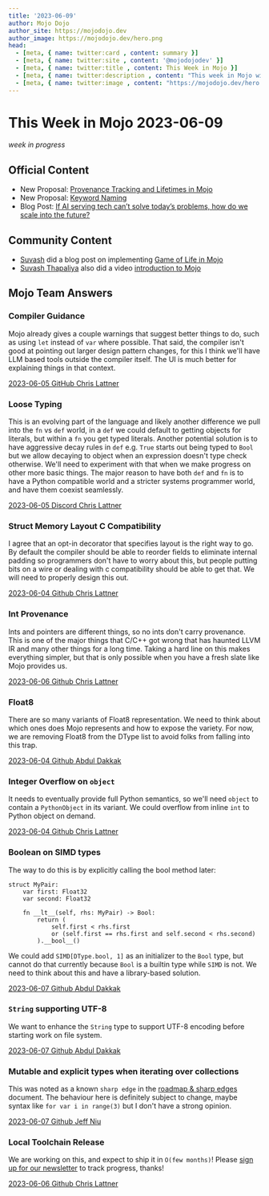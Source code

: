 ```yaml
---
title: '2023-06-09'
author: Mojo Dojo
author_site: https://mojodojo.dev
author_image: https://mojodojo.dev/hero.png
head:
  - [meta, { name: twitter:card , content: summary }]
  - [meta, { name: twitter:site , content: '@mojodojodev' }]
  - [meta, { name: twitter:title , content: This Week in Mojo }]
  - [meta, { name: twitter:description , content: "This week in Mojo with language updates, community content, and everything else related to Mojo" }]
  - [meta, { name: twitter:image , content: "https://mojodojo.dev/hero.png" }]
---
```

# This Week in Mojo 2023-06-09
_week in progress_

## Official Content
- New Proposal: [Provenance Tracking and Lifetimes in Mojo](https://github.com/modularml/mojo/blob/main/proposals/lifetimes-and-provenance.md)
- New Proposal: [Keyword Naming](https://github.com/modularml/mojo/blob/main/proposals/lifetimes-keyword-renaming.md)
- Blog Post: [If AI serving tech can’t solve today’s problems, how do we scale into the future?](https://www.modular.com/blog/if-ai-serving-tech-cant-solve-todays-problems-how-do-we-scale-into-the-future)

## Community Content
- [Suvash](https://www.thapaliya.com/) did a blog post on implementing [Game of Life in Mojo](https://www.thapaliya.com/en/writings/hello-with-a-glider-gun-mojo/)
- [Suvash Thapaliya](https://www.thapaliya.com) also did a video [introduction to Mojo](https://youtu.be/pduYnTpRBLo)

## Mojo Team Answers
### Compiler Guidance
Mojo already gives a couple warnings that suggest better things to do, such as using `let` instead of `var` where possible. That said, the compiler isn't good at pointing out larger design pattern changes, for this I think we'll have LLM based tools outside the compiler itself. The UI is much better for explaining things in that context.

[2023-06-05 GitHub Chris Lattner](https://github.com/modularml/mojo/discussions/323#discussioncomment-6084627)

### Loose Typing
This is an evolving part of the language and likely another difference we pull into the `fn` vs `def` world, in a `def` we could default to getting objects for literals, but within a `fn` you get typed literals. Another potential solution is to have aggressive decay rules in `def` e.g. `True` starts out being typed to `Bool` but we allow decaying to object when an expression doesn't type check otherwise. We'll need to experiment with that when we make progress on other more basic things. The major reason to have both `def` and `fn` is to have a Python compatible world and a stricter systems programmer world, and have them coexist seamlessly.

[2023-06-05 Discord Chris Lattner](https://discord.com/channels/1087530497313357884/1114818534946648165/1114971056671838350)

### Struct Memory Layout C Compatibility
I agree that an opt-in decorator that specifies layout is the right way to go. By default the compiler should be able to reorder fields to eliminate internal padding so programmers don't have to worry about this, but people putting bits on a wire or dealing with c compatibility should be able to get that. We will need to properly design this out.

[2023-06-04 Github Chris Lattner](https://github.com/modularml/mojo/discussions/289#discussioncomment-6080125)


### Int Provenance
Ints and pointers are different things, so no ints don't carry provenance. This is one of the major things that C/C++ got wrong that has haunted LLVM IR and many other things for a long time. Taking a hard line on this makes everything simpler, but that is only possible when you have a fresh slate like Mojo provides us.

[2023-06-06 Github Chris Lattner](https://discord.com/channels/1087530497313357884/1098713601386233997/1115452333074153653)

### Float8
There are so many variants of Float8 representation. We need to think about which ones does Mojo represents and how to expose the variety. For now, we are removing Float8 from the DType list to avoid folks from falling into this trap.

[2023-06-04 Github Abdul Dakkak](https://github.com/modularml/mojo/discussions/289#discussioncomment-6080125)

### Integer Overflow on `object`
It needs to eventually provide full Python semantics, so we'll need `object` to contain a `PythonObject` in its variant. We could overflow from inline `int` to Python object on demand.

[2023-06-04 Github Chris Lattner](https://github.com/modularml/mojo/issues/328#issuecomment-1579468329)

### Boolean on SIMD types
The way to do this is by explicitly calling the bool method later:
```mojo
struct MyPair:
    var first: Float32
    var second: Float32

    fn __lt__(self, rhs: MyPair) -> Bool:
        return (
            self.first < rhs.first
            or (self.first == rhs.first and self.second < rhs.second)
        ).__bool__()
```

We could add `SIMD[DType.bool, 1]` as an initializer to the `Bool` type, but cannot do that currently because `Bool` is a builtin type while `SIMD` is not. We need to think about this and have a library-based solution.

[2023-06-07 Github Abdul Dakkak](https://github.com/modularml/mojo/issues/335)

### `String` supporting UTF-8
We want to enhance the `String` type to support UTF-8 encoding before starting work on file system.

[2023-06-07 Github Abdul Dakkak](https://github.com/modularml/mojo/issues/306#issuecomment-1579268808)

### Mutable and explicit types when iterating over collections
This was noted as a known `sharp edge` in the [roadmap & sharp edges](https://docs.modular.com/mojo/roadmap.html) document. The behaviour here is definitely subject to change, maybe syntax like `for var i in range(3)` but I don't have a strong opinion.

[2023-06-07 Github Jeff Niu](https://github.com/modularml/mojo/issues/331#issuecomment-1579122472)

### Local Toolchain Release
We are working on this, and expect to ship it in `O(few months)`! Please [sign up for our newsletter](https://www.modular.com/newsletter) to track progress, thanks!

[2023-06-06 Github Chris Lattner](https://github.com/modularml/mojo/discussions/327#discussioncomment-6095594)

